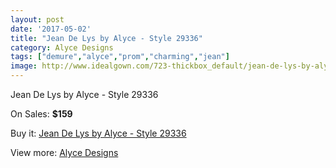 ```yaml
---
layout: post
date: '2017-05-02'
title: "Jean De Lys by Alyce - Style 29336"
category: Alyce Designs
tags: ["demure","alyce","prom","charming","jean"]
image: http://www.idealgown.com/723-thickbox_default/jean-de-lys-by-alyce-style-29336.jpg
---
```

Jean De Lys by Alyce - Style 29336

On Sales: **$159**
<a href="https://www.idealgown.com/en/alyce-designs/324-jean-de-lys-by-alyce-style-29336.html"><amp-img layout="responsive" width="600" height="600" src="//www.idealgown.com/723-thickbox_default/jean-de-lys-by-alyce-style-29336.jpg" alt="Jean De Lys by Alyce - Style 29336 0" /></a>
<a href="https://www.idealgown.com/en/alyce-designs/324-jean-de-lys-by-alyce-style-29336.html"><amp-img layout="responsive" width="600" height="600" src="//www.idealgown.com/724-thickbox_default/jean-de-lys-by-alyce-style-29336.jpg" alt="Jean De Lys by Alyce - Style 29336 1" /></a>

Buy it: [Jean De Lys by Alyce - Style 29336](https://www.idealgown.com/en/alyce-designs/324-jean-de-lys-by-alyce-style-29336.html "Jean De Lys by Alyce - Style 29336")

View more: [Alyce Designs](https://www.idealgown.com/en/5-alyce-designs "Alyce Designs")